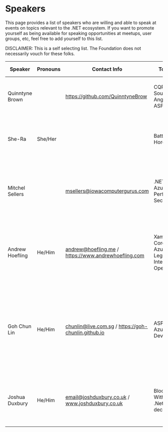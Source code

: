 # Speakers

This page provides a list of speakers who are willing and able to speak at events on topics relevant to the .NET ecosystem.
If you want to promote yourself as being available for speaking opportunities at meetups, user groups, etc, feel free to
add yourself to this list.

DISCLAIMER: This is a self selecting list. The Foundation does not necessarily vouch for these folks.

| Speaker              | Pronouns | Contact Info | Topic areas             | Travel requirements | Remote presentation? |    
| -------------------- | -------- | ------------ | ----------------------- | ------------------- | ---------------------------------- |
| Quinntyne Brown      |          | https://github.com/QuinntyneBrow              | CQRS, Event Sourcing, DDD, Angular, ASP.NET Core | Can speak anywhere in Toronto. Require travel covered elsewhere. | Yes |
| She-Ra               | She/Her  |              | Battling the evil Horde | Can speak anywhere in Etheria. Require travel + lodging covered elsewhere. | Yes |
| Mitchel Sellers      |          | msellers@iowacomputergurus.com | .NET Core, Azure DevOps, Performance, Security | Can travel anywhere within < 800 miles from Iowa with an airport close by at no cost for up to 7 events a year | If needed |
| Andrew Hoefling      | He/Him   | andrew@hoefling.me / https://www.andrewhoefling.com  | Xamarin, .NET Core, Azure, Azure DevOps, Legacy Integration, Open Source  | Willing to travel anywhere in USA/Canada. If outside the Great Lakes region, travel + lodging will be helpful but not required.  | Yes |        
| Goh Chun Lin         | He/Him   | chunlin@live.com.sg / https://goh-chunlin.github.io  | ASP .NET Core, Azure, Azure DevOps, Go  | Willing to travel anywhere in Southeast Asia, Hong Kong, Taiwan, and Japan. If outside Singapore, travel + lodging will be helpful but not required.  | Yes |     
| Joshua Duxbury         | He/Him   | email@joshduxbury.co.uk / www.joshduxbury.co.uk  | Blockchain Within Azure, .Net Core, decentralization   | Willing to travel anywhere in around but not limited to Lancashire / North West England.  | No |  
